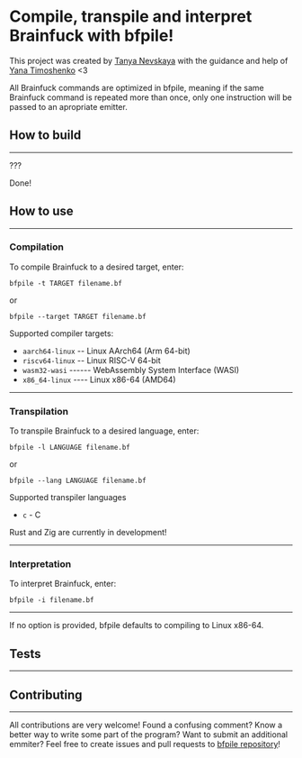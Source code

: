 # Compile, transpile and interpret Brainfuck with bfpile!

This project was created by [Tanya Nevskaya](https://github.com/unparalloser) with the guidance and help of [Yana Timoshenko](https://github.com/abelianring) <3

All Brainfuck commands are optimized in bfpile, meaning if the same Brainfuck command is repeated more than once, only one instruction will be passed to an apropriate emitter.

## How to build
---

???

Done!

## How to use
---

### Compilation

To compile Brainfuck to a desired target, enter:

`bfpile -t TARGET filename.bf`

or

`bfpile --target TARGET filename.bf`

Supported compiler targets:

- `aarch64-linux` -- Linux AArch64 (Arm 64-bit)
- `riscv64-linux` -- Linux RISC-V 64-bit
- `wasm32-wasi` ------ WebAssembly System Interface (WASI)
- `x86_64-linux` ---- Linux x86-64 (AMD64)

---

### Transpilation

To transpile Brainfuck to a desired language, enter:

`bfpile -l LANGUAGE filename.bf`

or

`bfpile --lang LANGUAGE filename.bf`

Supported transpiler languages

- `c` - C

Rust and Zig are currently in development!

---

### Interpretation

To interpret Brainfuck, enter:

`bfpile -i filename.bf`

---

If no option is provided, bfpile defaults to compiling to Linux x86-64.

## Tests
---

## Contributing
---

All contributions are very welcome! Found a confusing comment? Know a better way to write some part of the program? Want to submit an additional emmiter? Feel free to create issues and pull requests to [bfpile repository](https://github.com/unparalloser/bfpile)!
